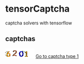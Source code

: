 # tensorCaptcha
captcha solvers with tensorflow 

## captchas

![img](captchaType1/example.gif)
[Go to captcha type 1](captchaType1)
